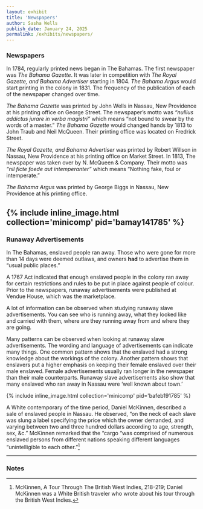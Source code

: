 ```yaml
---
layout: exhibit
title: 'Newspapers'
author: Sasha Wells
publish_date: January 24, 2025
permalink: /exhibits/newspapers/
---
```

### Newspapers

In 1784, regularly printed news began in The Bahamas. The first newspaper was *The Bahama Gazette*. It was later in competition with *The Royal Gazette, and Bahama Advertiser* starting in 1804. *The Bahama Argus* would start printing in the colony in 1831. The frequency of the publication of each of the newspaper changed over time.

*The Bahama Gazette* was printed by John Wells in Nassau, New Providence at his printing office on George Street. The newspaper’s motto was *“nullius addictus jurare in verba magistri”* which means “not bound to swear by the words of a master.” *The Bahama Gazette* would changed hands by 1813 to John Traub and Neil McQueen. Their printing office was located on Fredrick Street. 

*The Royal Gazette, and Bahama Advertiser* was printed by Robert Willson in Nassau, New Providence at his printing office on Market Street. In 1813, The newspaper was taken over by N. McQueen & Company. Their motto was *“nil ficte foede aut intemperanter”* which means “Nothing fake, foul or intemperate.”

*The Bahama Argus* was printed by George Biggs in Nassau, New Providence at his printing office.

{% include inline_image.html collection='minicomp' pid='bamay141785' %}
------------- 

### Runaway Advertisements 
In The Bahamas, enslaved people ran away. Those who were gone for more than 14 days were deemed outlaws, and owners __had__ to advertise them in “usual public places.” 

A 1767 Act indicated that enough enslaved people in the colony ran away for certain restrictions and rules to be put in place against people of colour. Prior to the newspapers, runaway advertisements were published at Vendue House, which was the marketplace.

A lot of information can be observed when studying runaway slave advertisements. You can see who is running away, what they looked like and carried with them, where are they running away from and where they are going.

Many patterns can be observed when looking at runaway slave advertisements. The wording and language of advertisements can indicate many things. One common pattern shows that the enslaved had a strong knowledge about the workings of the colony. Another pattern shows that enslavers put a higher emphasis on keeping their female enslaved over their male enslaved. Female advertisements usually ran longer in the newspaper than their male counterparts. Runaway slave advertisements also show that many enslaved who ran away in Nassau were ‘well known about town.’

{% include inline_image.html collection='minicomp' pid='bafeb191785' %}

A White contemporary of the time period, Daniel McKinnen, described a sale of enslaved people in Nassau. He observed, “on the neck of each slave was slung a label specifying the price which the owner demanded, and varying between two and three hundred dollars according to age, strength, sex, &c.” McKinnen remarked that the “cargo “was comprised of numerous enslaved persons from different nations speaking different languages “unintelligible to each other.”[^1]

--- 
### Notes
[^1]: McKinnen, A Tour Through The British West Indies, 218-219; Daniel McKinnen was a White British traveler who wrote about his tour through the British West Indies. 